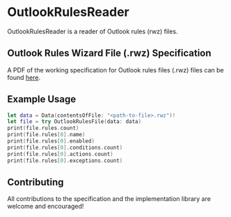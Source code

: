 # OutlookRulesReader

OutlookRulesReader is a reader of Outlook rules (rwz) files.

## Outlook Rules Wizard File (.rwz) Specification
A PDF of the working specification for Outlook rules files (.rwz) files can be found [here](https://github.com/hughbe/OutlookRulesReader/blob/main/docs/RWZ%20Format.pdf).

## Example Usage

```swift
let data = Data(contentsOfFile: "<path-to-file>.rwz")!
let file = try OutlookRulesFile(data: data)
print(file.rules.count)
print(file.rules[0].name)
print(file.rules[0].enabled)
print(file.rules[0].conditions.count)
print(file.rules[0].actions.count)
print(file.rules[0].exceptions.count)
```

## Contributing
All contributions to the specification and the implementation library are welcome and encouraged!
